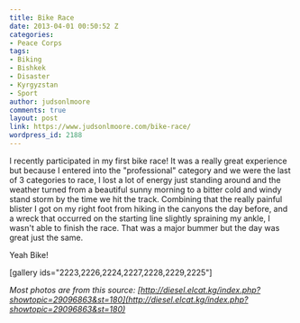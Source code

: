 ```yaml
---
title: Bike Race
date: 2013-04-01 00:50:52 Z
categories:
- Peace Corps
tags:
- Biking
- Bishkek
- Disaster
- Kyrgyzstan
- Sport
author: judsonlmoore
comments: true
layout: post
link: https://www.judsonlmoore.com/bike-race/
wordpress_id: 2188
---
```


I recently participated in my first bike race! It was a really great experience but because I entered into the "professional" category and we were the last of 3 categories to race, I lost a lot of energy just standing around and the weather turned from a beautiful sunny morning to a bitter cold and windy stand storm by the time we hit the track. Combining that the really painful blister I got on my right foot from hiking in the canyons the day before, and a wreck that occurred on the starting line slightly spraining my ankle, I wasn't able to finish the race. That was a major bummer but the day was great just the same.

Yeah Bike!

[gallery ids="2223,2226,2224,2227,2228,2229,2225"]

_Most photos are from this source: [http://diesel.elcat.kg/index.php?showtopic=29096863&st=180](http://diesel.elcat.kg/index.php?showtopic=29096863&st=180)_
